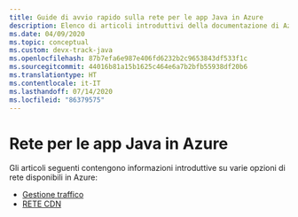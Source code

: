 ```yaml
---
title: Guide di avvio rapido sulla rete per le app Java in Azure
description: Elenco di articoli introduttivi della documentazione di Azure sulla rete per le app Java.
ms.date: 04/09/2020
ms.topic: conceptual
ms.custom: devx-track-java
ms.openlocfilehash: 87b7efa6e987e406fd6232b2c9653843df533f1c
ms.sourcegitcommit: 44016b81a15b1625c464e6a7b2bfb55938df20b6
ms.translationtype: HT
ms.contentlocale: it-IT
ms.lasthandoff: 07/14/2020
ms.locfileid: "86379575"
---
```

# <a name="networking-for-java-apps-on-azure"></a>Rete per le app Java in Azure

Gli articoli seguenti contengono informazioni introduttive su varie opzioni di rete disponibili in Azure:

- [Gestione traffico](/azure/traffic-manager/quickstart-create-traffic-manager-profile-cli)
- [RETE CDN](/azure/cdn/cdn-create-new-endpoint)
